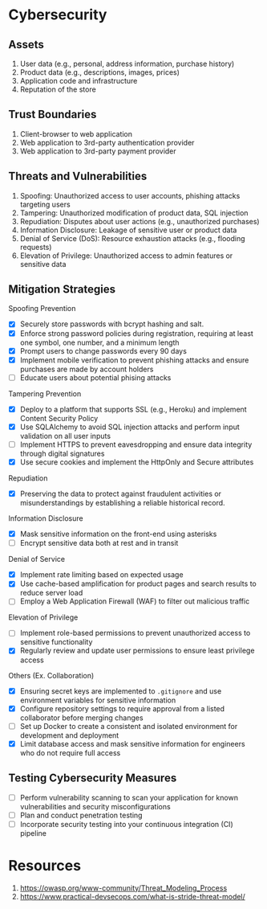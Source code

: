 # Cybersecurity

## Assets

1. User data (e.g., personal, address information, purchase history)
2. Product data (e.g., descriptions, images, prices)
3. Application code and infrastructure
4. Reputation of the store

## Trust Boundaries

1. Client-browser to web application
2. Web application to 3rd-party authentication provider
3. Web application to 3rd-party payment provider

## Threats and Vulnerabilities

1. Spoofing: Unauthorized access to user accounts, phishing attacks targeting users
2. Tampering: Unauthorized modification of product data, SQL injection
3. Repudiation: Disputes about user actions (e.g., unauthorized purchases)
4. Information Disclosure: Leakage of sensitive user or product data
5. Denial of Service (DoS): Resource exhaustion attacks (e.g., flooding requests)
6. Elevation of Privilege: Unauthorized access to admin features or sensitive data

## Mitigation Strategies

Spoofing Prevention

- [x] Securely store passwords with bcrypt hashing and salt.
- [x] Enforce strong password policies during registration, requiring at least one symbol, one number, and a minimum length
- [x] Prompt users to change passwords every 90 days
- [x] Implement mobile verification to prevent phishing attacks and ensure purchases are made by account holders
- [ ] Educate users about potential phising attacks

Tampering Prevention

- [x] Deploy to a platform that supports SSL (e.g., Heroku) and implement Content Security Policy
- [x] Use SQLAlchemy to avoid SQL injection attacks and perform input validation on all user inputs
- [ ] Implement HTTPS to prevent eavesdropping and ensure data integrity through digital signatures
- [x] Use secure cookies and implement the HttpOnly and Secure attributes

Repudiation
- [x] Preserving the data to protect against fraudulent activities or misunderstandings by establishing a reliable historical record.

Information Disclosure

- [x]  Mask sensitive information on the front-end using asterisks
- [ ]  Encrypt sensitive data both at rest and in transit

Denial of Service

- [x] Implement rate limiting based on expected usage
- [x] Use cache-based amplification for product pages and search results to reduce server load
- [ ] Employ a Web Application Firewall (WAF) to filter out malicious traffic

Elevation of Privilege

- [ ] Implement role-based permissions to prevent unauthorized access to sensitive functionality
- [x] Regularly review and update user permissions to ensure least privilege access

Others (Ex. Collaboration)

- [x] Ensuring secret keys are implemented to `.gitignore` and use environment variables for sensitive information
- [x] Configure repository settings to require approval from a listed collaborator before merging changes
- [ ] Set up Docker to create a consistent and isolated environment for development and deployment
- [x] Limit database access and mask sensitive information for engineers who do not require full access

## Testing Cybersecurity Measures

- [ ] Perform vulnerability scanning to scan your application for known vulnerabilities and security misconfigurations
- [ ] Plan and conduct penetration testing
- [ ] Incorporate security testing into your continuous integration (CI) pipeline

# Resources

1. https://owasp.org/www-community/Threat_Modeling_Process
2. https://www.practical-devsecops.com/what-is-stride-threat-model/
